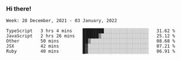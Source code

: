 ### Hi there!

<!--START_SECTION:waka-->
```text
Week: 28 December, 2021 - 03 January, 2022

TypeScript   3 hrs 4 mins    ████████░░░░░░░░░░░░░░░░░   31.62 % 
JavaScript   2 hrs 26 mins   ██████▒░░░░░░░░░░░░░░░░░░   25.12 % 
Other        50 mins         ██▒░░░░░░░░░░░░░░░░░░░░░░   08.68 % 
JSX          42 mins         █▓░░░░░░░░░░░░░░░░░░░░░░░   07.21 % 
Ruby         40 mins         █▓░░░░░░░░░░░░░░░░░░░░░░░   06.91 % 
```
<!--END_SECTION:waka-->
